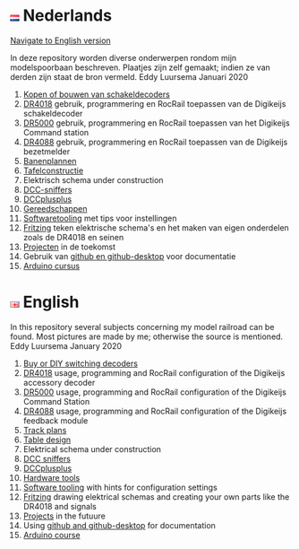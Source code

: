 # ![Nederlandse vlag](./images/nl.gif) Nederlands

[Navigate to English version](#English)

In deze repository worden diverse onderwerpen rondom mijn modelspoorbaan beschreven. Plaatjes zijn zelf gemaakt; indien ze van derden zijn staat de bron vermeld.
Eddy Luursema Januari 2020

1. [Kopen of bouwen van schakeldecoders](/ByorDIYSignaldecoders/README.md)
2. [DR4018](/DR4018/README.md) gebruik, programmering en RocRail toepassen van de Digikeijs schakeldecoder     
3.  [DR5000](/DR5000/README.md) gebruik, programmering en RocRail toepassen van het Digikeijs Command station
4. [DR4088](/DR4088/README.md) gebruik, programmering en RocRail toepassen van de Digikeijs bezetmelder
5. [Banenplannen](/Track/README.md)
6. [Tafelconstructie](/Table/README.md)
7. Elektrisch schema under construction
8. [DCC-sniffers](./DCCsniffers/README.md)
9. [DCCplusplus](./DCCplusplus/README.md)
10. [Gereedschappen](./Hardwaretooling/README.md)
11. [Softwaretooling](./Softwaretooling.md) met tips voor instellingen
12. [Fritzing](./Fritzing/README.md) teken elektrische schema's en het maken van eigen onderdelen zoals de DR4018 en seinen
13. [Projecten](./Projects.md) in de toekomst
14. Gebruik van [github en github-desktop](/Github/README.md) voor documentatie
15. [Arduino cursus](/ArduinoCourse/README.md)


# ![English flag](./images/gb.gif) English

In this repository several subjects concerning my model railroad can be found. Most pictures are made by me; otherwise the source is mentioned.
Eddy Luursema January 2020

1. [Buy or DIY  switching decoders](/ByorDIYSignaldecoders/README.md)
2. [DR4018](/DR4018/README.md) usage, programming and RocRail configuration of the Digikeijs accessory decoder   
3. [DR5000](/DR5000/README.md) usage, programming and RocRail configuration of the Digikeijs Command Station
4. [DR4088](/DR4088/README.md) usage, programming and RocRail configuration of the Digikeijs feedback module
5. [Track plans](/Track/README.md)
6. [Table design](/Table/README.md)
7. Elektrical schema under construction
8. [DCC sniffers](./DCCsniffers/README.md)
9. [DCCplusplus](./DCCplusplus/README.md)
10. [Hardware tools](./Hardwaretooling/README.md)
11. [Software tooling](./Softwaretooling.md) with hints for configuration settings
12. [Fritzing](./Fritzing/README.md) drawing elektrical schemas and creating your own parts like the DR4018 and signals
13. [Projects](./Projects.md) in the futuure
14. Using [github and github-desktop](/Github/README.md) for documentation
15. [Arduino course](/ArduinoCourse/README.md)
